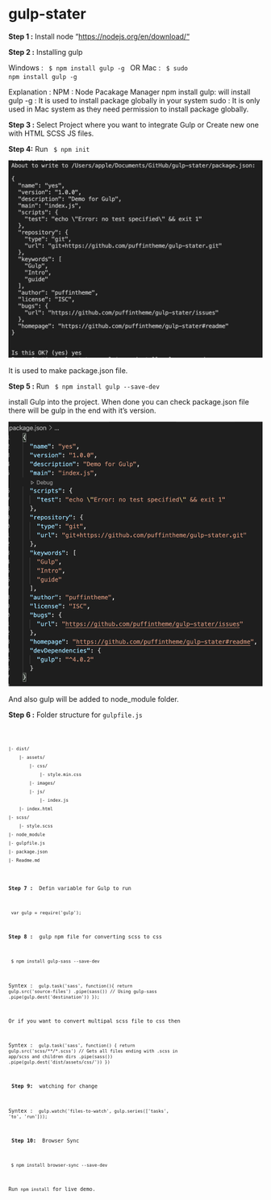# gulp-stater

<b>Step 1 :</b> Install node “https://nodejs.org/en/download/“

<b>Step 2 :</b> Installing gulp

Windows : <code> $ npm install gulp -g </code>
OR
Mac : <code> $ sudo npm install gulp -g  </code>

Explanation :
NPM : Node Pacakage Manager 
npm install gulp: will install gulp 
-g : It is used to install package globally in your system
sudo : It is only used in Mac system as they need permission to install package globally.

<b>Step 3 :</b> Select Project where you want to integrate Gulp or Create new one with HTML SCSS JS files.

<b>Step 4:</b> Run <code> $ npm init </code> 

![init terminal result](images/terminal.png)

It is used to make package.json file.

<b>Step 5 :</b> Run <code> $ npm install gulp --save-dev </code>

install Gulp into the project. When done you can check package.json file there will be gulp in the end with it’s version.

![gulp file with verion](images/package.png)

And also gulp will be added to node_module folder.

<b>Step 6 :</b> Folder structure  for <code>gulpfile.js<code>

<code>
|- dist/
	|- assets/
		|- css/
			|- style.min.css
		|- images/
		|- js/
			|- index.js
	|- index.html
|- scss/
	|- style.scss
|- node_module
|- gulpfile.js
|- package.json
|- Readme.md
</code>

<b>Step 7 : </b> Defin variable for Gulp to run

<code> var gulp = require('gulp'); </code>

<b>Step 8 : </b> gulp npm file for converting scss to css

<code> $ npm install gulp-sass --save-dev </code>

Syntex :
<code>
gulp.task('sass', function(){
  return gulp.src('source-files')
    .pipe(sass()) // Using gulp-sass
    .pipe(gulp.dest('destination'))
});
</code>

Or if you want to convert multipal scss file to css then

Syntex :
<code>
gulp.task('sass', function() {
  return gulp.src('scss/**/*.scss') // Gets all files ending with .scss in app/scss and children dirs
    .pipe(sass())
    .pipe(gulp.dest('dist/assets/css/'))
})
</code>

<b> Step 9: </b> watching for change 

Syntex :
<code> gulp.watch('files-to-watch', gulp.series(['tasks', 'to', 'run'])); </code>

<b> Step 10: </b> Browser Sync 

<code> $ npm install browser-sync --save-dev </code>

Run <code>npm install</code> for live demo.
